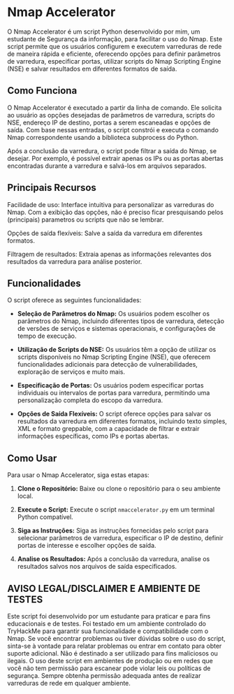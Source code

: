 # Nmap Accelerator

O Nmap Accelerator é um script Python desenvolvido por mim, um estudante de Segurança da informação, para facilitar o uso do Nmap. Este script permite que os usuários configurem e executem varreduras de rede de maneira rápida e eficiente, oferecendo opções para definir parâmetros de varredura, especificar portas, utilizar scripts do Nmap Scripting Engine (NSE) e salvar resultados em diferentes formatos de saída.

## Como Funciona
O Nmap Accelerator é executado a partir da linha de comando. Ele solicita ao usuário as opções desejadas de parâmetros de varredura, scripts do NSE, endereço IP de destino, portas a serem escaneadas e opções de saída. Com base nessas entradas, o script constrói e executa o comando Nmap correspondente usando a biblioteca subprocess do Python.

Após a conclusão da varredura, o script pode filtrar a saída do Nmap, se desejar. Por exemplo, é possível extrair apenas os IPs ou as portas abertas encontradas durante a varredura e salvá-los em arquivos separados.

## Principais Recursos
Facilidade de uso: Interface intuitiva para personalizar as varreduras do Nmap. Com a exibição das opções, não é preciso ficar presquisando pelos (principais) parametros ou scripts que não se lembrar.

Opções de saída flexíveis: Salve a saída da varredura em diferentes formatos.

Filtragem de resultados: Extraia apenas as informações relevantes dos resultados da varredura para análise posterior.

## Funcionalidades

O script oferece as seguintes funcionalidades:

- **Seleção de Parâmetros do Nmap:** Os usuários podem escolher os parâmetros do Nmap, incluindo diferentes tipos de varredura, detecção de versões de serviços e sistemas operacionais, e configurações de tempo de execução.

- **Utilização de Scripts do NSE:** Os usuários têm a opção de utilizar os scripts disponíveis no Nmap Scripting Engine (NSE), que oferecem funcionalidades adicionais para detecção de vulnerabilidades, exploração de serviços e muito mais.

- **Especificação de Portas:** Os usuários podem especificar portas individuais ou intervalos de portas para varredura, permitindo uma personalização completa do escopo da varredura.

- **Opções de Saída Flexíveis:** O script oferece opções para salvar os resultados da varredura em diferentes formatos, incluindo texto simples, XML e formato greppable, com a capacidade de filtrar e extrair informações específicas, como IPs e portas abertas.

## Como Usar

Para usar o Nmap Accelerator, siga estas etapas:

1. **Clone o Repositório:** Baixe ou clone o repositório para o seu ambiente local.

2. **Execute o Script:** Execute o script `nmaccelerator.py` em um terminal Python compatível.

3. **Siga as Instruções:** Siga as instruções fornecidas pelo script para selecionar parâmetros de varredura, especificar o IP de destino, definir portas de interesse e escolher opções de saída.

4. **Analise os Resultados:** Após a conclusão da varredura, analise os resultados salvos nos arquivos de saída especificados.

## AVISO LEGAL/DISCLAIMER E AMBIENTE DE TESTES

Este script foi desenvolvido por um estudante para praticar e para fins educacionais e de testes. Foi testado em um ambiente controlado do TryHackMe para garantir sua funcionalidade e compatibilidade com o Nmap. Se você encontrar problemas ou tiver dúvidas sobre o uso do script, sinta-se à vontade para relatar problemas ou entrar em contato para obter suporte adicional.
Não é destinado a ser utilizado para fins maliciosos ou ilegais. O uso deste script em ambientes de produção ou em redes que você não tem permissão para escanear pode violar leis ou políticas de segurança. Sempre obtenha permissão adequada antes de realizar varreduras de rede em qualquer ambiente.
